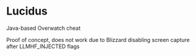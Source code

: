 # Lucidus
Java-based Overwatch cheat

Proof of concept, does not work due to Blizzard disabling screen capture after LLMHF_INJECTED flags
